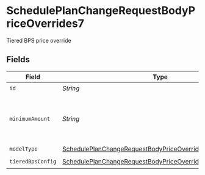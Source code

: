 # SchedulePlanChangeRequestBodyPriceOverrides7

Tiered BPS price override


## Fields

| Field                                                                                                                                                 | Type                                                                                                                                                  | Required                                                                                                                                              | Description                                                                                                                                           | Example                                                                                                                                               |
| ----------------------------------------------------------------------------------------------------------------------------------------------------- | ----------------------------------------------------------------------------------------------------------------------------------------------------- | ----------------------------------------------------------------------------------------------------------------------------------------------------- | ----------------------------------------------------------------------------------------------------------------------------------------------------- | ----------------------------------------------------------------------------------------------------------------------------------------------------- |
| `id`                                                                                                                                                  | *String*                                                                                                                                              | :heavy_check_mark:                                                                                                                                    | N/A                                                                                                                                                   |                                                                                                                                                       |
| `minimumAmount`                                                                                                                                       | *String*                                                                                                                                              | :heavy_minus_sign:                                                                                                                                    | The subscription's override minimum amount for this price.                                                                                            | 1.23                                                                                                                                                  |
| `modelType`                                                                                                                                           | [SchedulePlanChangeRequestBodyPriceOverrides7ModelType](../../models/operations/SchedulePlanChangeRequestBodyPriceOverrides7ModelType.md)             | :heavy_check_mark:                                                                                                                                    | N/A                                                                                                                                                   | tiered_bps                                                                                                                                            |
| `tieredBpsConfig`                                                                                                                                     | [SchedulePlanChangeRequestBodyPriceOverrides7TieredBpsConfig](../../models/operations/SchedulePlanChangeRequestBodyPriceOverrides7TieredBpsConfig.md) | :heavy_check_mark:                                                                                                                                    | N/A                                                                                                                                                   |                                                                                                                                                       |